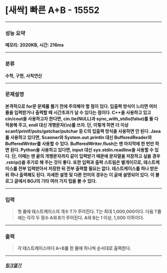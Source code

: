 # [새싹] 빠른 A+B - 15552
___
### **성능 요약**  
**메모리: 2020KB, 시간: 216ms**
___
### **분류**
**수학, 구현, 사칙연산**
___
### **문제설명**  
**본격적으로 for문 문제를 풀기 전에 주의해야 할 점이 있다. 입출력 방식이 느리면 여러 줄을 입력받거나 출력할 때 시간초과가 날 수 있다는 점이다. C++을 사용하고 있고 cin/cout을 사용하고자 한다면, cin.tie(NULL)과 sync_with_stdio(false)를 둘 다 적용해 주고, endl 대신 개행문자(\n)를 쓰자. 단, 이렇게 하면 더 이상 scanf/printf/puts/getchar/putchar 등 C의 입출력 방식을 사용하면 안 된다. Java를 사용하고 있다면, Scanner와 System.out.println 대신 BufferedReader와 BufferedWriter를 사용할 수 있다. BufferedWriter.flush는 맨 마지막에 한 번만 하면 된다. Python을 사용하고 있다면, input 대신 sys.stdin.readline을 사용할 수 있다. 단, 이때는 맨 끝의 개행문자까지 같이 입력받기 때문에 문자열을 저장하고 싶을 경우 .rstrip()을 추가로 해 주는 것이 좋다. 또한 입력과 출력 스트림은 별개이므로, 테스트케이스를 전부 입력받아서 저장한 뒤 전부 출력할 필요는 없다. 테스트케이스를 하나 받은 뒤 하나 출력해도 된다. 자세한 설명 및 다른 언어의 경우는 이 글에 설명되어 있다. 이 블로그 글에서 BOJ의 기타 여러 가지 팁을 볼 수 있다.**
___
### **입력**  
 > **첫 줄에 테스트케이스의 개수 T가 주어진다. T는 최대 1,000,000이다. 다음 T줄에는 각각 두 정수 A와 B가 주어진다. A와 B는 1 이상, 1,000 이하이다.**
 
 ___
### **출력**  
 > **각 테스트케이스마다 A+B를 한 줄에 하나씩 순서대로 출력한다.**
 
 ____
 ##### [*링크열기*](https://www.acmicpc.net/problem/15552)